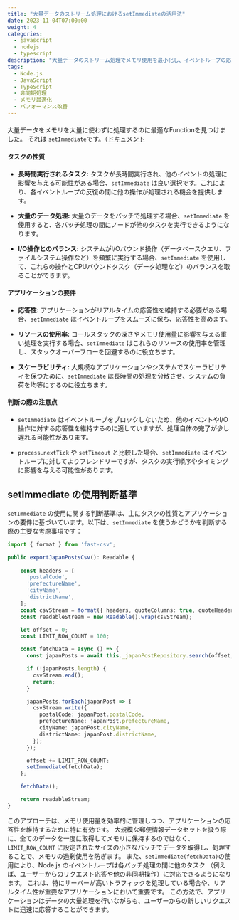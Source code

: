 ```yaml
---
title: "大量データのストリーム処理におけるsetImmediateの活用法"
date: 2023-11-04T07:00:00
weight: 4
categories:
  - javascript
  - nodejs
  - typescript
description: "大量データのストリーム処理でメモリ使用を最小化し、イベントループの応答性を保つためにsetImmediateを活用する方法を紹介します。"
tags:
  - Node.js
  - JavaScript
  - TypeScript
  - 非同期処理
  - メモリ最適化
  - パフォーマンス改善
---
```


####

大量データをメモリを大量に使わずに処理するのに最適なFunctionを見つけました。
それは `setImmediate`です。（[ドキュメント](https://nodejs.org/en/learn/asynchronous-work/understanding-setimmediate)

#### タスクの性質

- **長時間実行されるタスク:** タスクが長時間実行され、他のイベントの処理に影響を与える可能性がある場合、`setImmediate` は良い選択です。これにより、各イベントループの反復の間に他の操作が処理される機会を提供します。

- **大量のデータ処理:** 大量のデータをバッチで処理する場合、`setImmediate` を使用すると、各バッチ処理の間にノードが他のタスクを実行できるようになります。

- **I/O操作とのバランス:** システムがI/Oバウンド操作（データベースクエリ、ファイルシステム操作など）を頻繁に実行する場合、`setImmediate` を使用して、これらの操作とCPUバウンドタスク（データ処理など）のバランスを取ることができます。

#### アプリケーションの要件

- **応答性:** アプリケーションがリアルタイムの応答性を維持する必要がある場合、`setImmediate` はイベントループをスムーズに保ち、応答性を高めます。

- **リソースの使用率:** コールスタックの深さやメモリ使用量に影響を与える重い処理を実行する場合、`setImmediate` はこれらのリソースの使用率を管理し、スタックオーバーフローを回避するのに役立ちます。

- **スケーラビリティ:** 大規模なアプリケーションやシステムでスケーラビリティを保つために、`setImmediate` は長時間の処理を分散させ、システムの負荷を均等にするのに役立ちます。

#### 判断の際の注意点

- `setImmediate` はイベントループをブロックしないため、他のイベントやI/O操作に対する応答性を維持するのに適していますが、処理自体の完了が少し遅れる可能性があります。

- `process.nextTick` や `setTimeout` と比較した場合、`setImmediate` はイベントループに対してよりフレンドリーですが、タスクの実行順序やタイミングに影響を与える可能性があります。

## setImmediate の使用判断基準

`setImmediate` の使用に関する判断基準は、主にタスクの性質とアプリケーションの要件に基づいています。以下は、`setImmediate` を使うかどうかを判断する際の主要な考慮事項です：

```typescript
import { format } from 'fast-csv';

public exportJapanPostsCsv(): Readable {
  
    const headers = [
      'postalCode',
      'prefectureName',
      'cityName',
      'districtName',
    ];
    const csvStream = format({ headers, quoteColumns: true, quoteHeaders: true, alwaysWriteHeaders: true });
    const readableStream = new Readable().wrap(csvStream);

    let offset = 0;
    const LIMIT_ROW_COUNT = 100;

    const fetchData = async () => {
      const japanPosts = await this._japanPostRepository.search(offset, LIMIT_ROW_COUNT);

      if (!japanPosts.length) {
        csvStream.end();
        return;
      }

      japanPosts.forEach(japanPost => {
        csvStream.write({
          postalCode: japanPost.postalCode,
          prefectureName: japanPost.prefectureName,
          cityName: japanPost.cityName,
          districtName: japanPost.districtName,
        });
      });

      offset += LIMIT_ROW_COUNT;
      setImmediate(fetchData);
    };

    fetchData();

    return readableStream;
}
```

このアプローチは、メモリ使用量を効率的に管理しつつ、アプリケーションの応答性を維持するために特に有効です。
大規模な郵便情報データセットを扱う際に、全てのデータを一度に取得してメモリに保持するのではなく、
`LIMIT_ROW_COUNT` に設定されたサイズの小さなバッチでデータを取得し、処理することで、メモリの過剰使用を防ぎます。
また、`setImmediate(fetchData)`の使用により、Node.js のイベントループは各バッチ処理の間に他のタスク
（例えば、ユーザーからのリクエスト応答や他の非同期操作）に対応できるようになります。
これは、特にサーバーが高いトラフィックを処理している場合や、リアルタイム性が重要なアプリケーションにおいて重要です。
この方法で、アプリケーションはデータの大量処理を行いながらも、ユーザーからの新しいリクエストに迅速に応答することができます。
